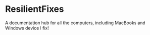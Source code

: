 # ResilientFixes
A documentation hub for all the computers, including MacBooks and Windows device I fix!  
